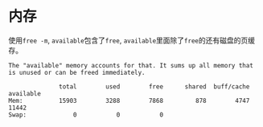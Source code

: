# 内存

使用`free -m`, `available`包含了`free`, `available`里面除了`free`的还有磁盘的页缓存。

`The "available" memory accounts for that. It sums up all memory that is unused or can be freed immediately.`

```shell
              total        used        free      shared  buff/cache   available
Mem:          15903        3288        7868         878        4747       11442
Swap:             0           0           0
```
